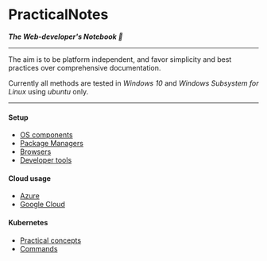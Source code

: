 # PracticalNotes
___The Web-developer's Notebook 📓___

---

The aim is to be platform independent, and favor simplicity and best practices
over comprehensive documentation.

Currently all methods are tested in _Windows 10_ and _Windows Subsystem for
Linux_ using _ubuntu_ only.

---

#### Setup
- [OS components](Setup/OsComponents.md)
- [Package Managers](Setup/PackageManagers.md)
- [Browsers](Setup/Browsers.md)
- [Developer tools](Setup/DevTools.md)

#### Cloud usage
- [Azure](Cloud/Azure.md)
- [Google Cloud](Cloud/Google.md)

#### Kubernetes
- [Practical concepts](K8s/PracticalConcepts.md)
- [Commands](K8s/Commands.md)
